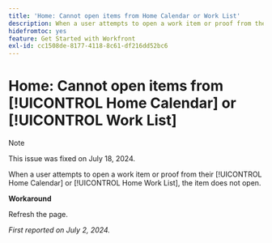 ```yaml
---
title: 'Home: Cannot open items from Home Calendar or Work List'
description: When a user attempts to open a work item or proof from their Home Calendar or Home Work List, the item does not open.
hidefromtoc: yes
feature: Get Started with Workfront
exl-id: cc1508de-8177-4118-8c61-df216dd52bc6
---
```

# Home: Cannot open items from [!UICONTROL Home Calendar] or [!UICONTROL Work List]

>[!NOTE]
>
>This issue was fixed on July 18, 2024.

When a user attempts to open a work item or proof from their [!UICONTROL Home Calendar] or [!UICONTROL Home Work List], the item does not open.

**Workaround**

Refresh the page.

_First reported on July 2, 2024._
